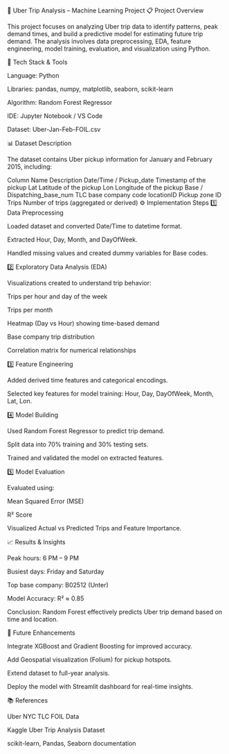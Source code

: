 🧠 Uber Trip Analysis – Machine Learning Project
📋 Project Overview

This project focuses on analyzing Uber trip data to identify patterns, peak demand times, and build a predictive model for estimating future trip demand.
The analysis involves data preprocessing, EDA, feature engineering, model training, evaluation, and visualization using Python.

🧰 Tech Stack & Tools

Language: Python

Libraries: pandas, numpy, matplotlib, seaborn, scikit-learn

Algorithm: Random Forest Regressor

IDE: Jupyter Notebook / VS Code

Dataset: Uber-Jan-Feb-FOIL.csv

📊 Dataset Description

The dataset contains Uber pickup information for January and February 2015, including:

Column Name	Description
Date/Time / Pickup_date	Timestamp of the pickup
Lat	Latitude of the pickup
Lon	Longitude of the pickup
Base / Dispatching_base_num	TLC base company code
locationID	Pickup zone ID
Trips	Number of trips (aggregated or derived)
⚙️ Implementation Steps
1️⃣ Data Preprocessing

Loaded dataset and converted Date/Time to datetime format.

Extracted Hour, Day, Month, and DayOfWeek.

Handled missing values and created dummy variables for Base codes.

2️⃣ Exploratory Data Analysis (EDA)

Visualizations created to understand trip behavior:

Trips per hour and day of the week

Trips per month

Heatmap (Day vs Hour) showing time-based demand

Base company trip distribution

Correlation matrix for numerical relationships

3️⃣ Feature Engineering

Added derived time features and categorical encodings.

Selected key features for model training: Hour, Day, DayOfWeek, Month, Lat, Lon.

4️⃣ Model Building

Used Random Forest Regressor to predict trip demand.

Split data into 70% training and 30% testing sets.

Trained and validated the model on extracted features.

5️⃣ Model Evaluation

Evaluated using:

Mean Squared Error (MSE)

R² Score

Visualized Actual vs Predicted Trips and Feature Importance.

📈 Results & Insights

Peak hours: 6 PM – 9 PM

Busiest days: Friday and Saturday

Top base company: B02512 (Unter)

Model Accuracy: R² ≈ 0.85

Conclusion: Random Forest effectively predicts Uber trip demand based on time and location.

🚀 Future Enhancements

Integrate XGBoost and Gradient Boosting for improved accuracy.

Add Geospatial visualization (Folium) for pickup hotspots.

Extend dataset to full-year analysis.

Deploy the model with Streamlit dashboard for real-time insights.

📚 References

Uber NYC TLC FOIL Data

Kaggle Uber Trip Analysis Dataset

scikit-learn, Pandas, Seaborn documentation
